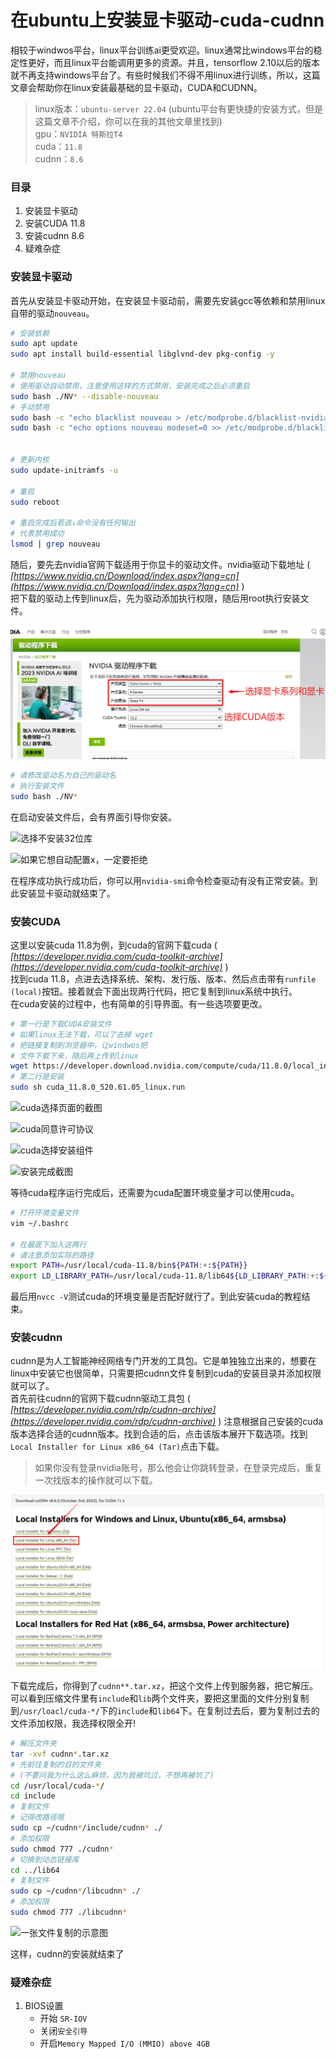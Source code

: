 # 在ubuntu上安装显卡驱动-cuda-cudnn

相较于windwos平台，linux平台训练ai更受欢迎。linux通常比windows平台的稳定性更好，而且linux平台能调用更多的资源。并且，tensorflow 2.10以后的版本就不再支持windows平台了。有些时候我们不得不用linux进行训练，所以，这篇文章会帮助你在linux安装最基础的显卡驱动，CUDA和CUDNN。

> linux版本：`ubuntu-server 22.04` (ubuntu平台有更快捷的安装方式，但是这篇文章不介绍，你可以在我的其他文章里找到)  
> gpu：`NVIDIA 特斯拉T4`  
> cuda：`11.8`  
> cudnn：`8.6`

### 目录

1. 安装显卡驱动
2. 安装CUDA 11.8
3. 安装cudnn 8.6
4. 疑难杂症

### 安装显卡驱动

首先从安装显卡驱动开始，在安装显卡驱动前，需要先安装gcc等依赖和禁用linux自带的驱动`nouveau`。

```bash
# 安装依赖
sudo apt update
sudo apt install build-essential libglvnd-dev pkg-config -y

# 禁用nouveau
# 使用驱动自动禁用，注意使用这样的方式禁用，安装完成之后必须重启
sudo bash ./NV* --disable-nouveau
# 手动禁用
sudo bash -c "echo blacklist nouveau > /etc/modprobe.d/blacklist-nvidia-nouveau.conf"
sudo bash -c "echo options nouveau modeset=0 >> /etc/modprobe.d/blacklist-nvidia-nouveau.conf"


# 更新内核
sudo update-initramfs -u

# 重启
sudo reboot

# 重启完成后若该↓命令没有任何输出
# 代表禁用成功
lsmod | grep nouveau
```

随后，要先去nvidia官网下载适用于你显卡的驱动文件。nvidia驱动下载地址 ( *[https://www.nvidia.cn/Download/index.aspx?lang=cn](https://www.nvidia.cn/Download/index.aspx?lang=cn)* )  
把下载的驱动上传到linux后，先为驱动添加执行权限，随后用root执行安装文件。

![下载驱动页面的图片](./pictrue/linux_install_nvidia/download_nvidia_driver.png)

```sh
# 请修改驱动名为自己的驱动名
# 执行安装文件
sudo bash ./NV*
```

在启动安装文件后，会有界面引导你安装。

![选择不安装32位库]()

![如果它想自动配置x，一定要拒绝]()

在程序成功执行成功后，你可以用`nvidia-smi`命令检查驱动有没有正常安装。到此安装显卡驱动就结束了。

### 安装CUDA

这里以安装cuda 11.8为例，到cuda的官网下载cuda ( *[https://developer.nvidia.com/cuda-toolkit-archive](https://developer.nvidia.com/cuda-toolkit-archive)* )  
找到cuda 11.8，点进去选择系统、架构、发行版、版本、然后点击带有`runfile (local)`按钮。接着就会下面出现两行代码，把它复制到linux系统中执行。  
在cuda安装的过程中，也有简单的引导界面。有一些选项要更改。

```sh
# 第一行是下载CUDA安装文件
# 如果linux无法下载，可以了去掉 wget 
# 把链接复制到浏览器中，让windwos把
# 文件下载下来，随后再上传到linux
wget https://developer.download.nvidia.com/compute/cuda/11.8.0/local_installers/cuda_11.8.0_520.61.05_linux.run
# 第二行是安装
sudo sh cuda_11.8.0_520.61.05_linux.run
```

![cuda选择页面的截图]()

![cuda同意许可协议]()

![cuda选择安装组件]()

![安装完成截图]()

等待cuda程序运行完成后，还需要为cuda配置环境变量才可以使用cuda。

```bash
# 打开环境变量文件
vim ~/.bashrc

# 在最底下加入这两行
# 请注意添加实际的路径
export PATH=/usr/local/cuda-11.8/bin${PATH:+:${PATH}}
export LD_LIBRARY_PATH=/usr/local/cuda-11.8/lib64${LD_LIBRARY_PATH:+:${LD_LIBRARY_PATH}}
```

最后用`nvcc -V`测试cuda的环境变量是否配好就行了。到此安装cuda的教程结束。

### 安装cudnn

cudnn是为人工智能神经网络专门开发的工具包。它是单独独立出来的，想要在linux中安装它也很简单，只需要把cudnn文件复制到cuda的安装目录并添加权限就可以了。  
首先前往cudnn的官网下载cudnn驱动工具包 ( *[https://developer.nvidia.com/rdp/cudnn-archive](https://developer.nvidia.com/rdp/cudnn-archive)* ) 注意根据自己安装的cuda版本选择合适的cudnn版本。找到合适的后，点击该版本展开下载选项。找到`Local Installer for Linux x86_64 (Tar)`点击下载。  

> 如果你没有登录nvidia账号，那么他会让你跳转登录，在登录完成后，重复一次找版本的操作就可以下载。

![选择版本截图](./pictrue/linux_install_nvidia/download_cudnn.png)

下载完成后，你得到了`cudnn**.tar.xz`，把这个文件上传到服务器，把它解压。可以看到压缩文件里有`include`和`lib`两个文件夹，要把这里面的文件分别复制到`/usr/loacl/cuda-*/`下的`include`和`lib64`下。在复制过去后，要为复制过去的文件添加权限，我选择权限全开!

```bash
# 解压文件夹
tar -xvf cudnn*.tar.xz
# 先前往复制的目的文件夹
# (不要问我为什么这么麻烦，因为我被坑过，不想再被坑了)
cd /usr/local/cuda-*/
cd include
# 复制文件
# 记得改路径哦
sudo cp ~/cudnn*/include/cudnn* ./
# 添加权限
sudo chmod 777 ./cudnn*
# 切换到动态链接库
cd ../lib64
# 复制文件
sudo cp ~/cudnn*/libcudnn* ./
# 添加权限
sudo chmod 777 ./libcudnn*
```

![一张文件复制的示意图]()

这样，cudnn的安装就结束了

### 疑难杂症

1. BIOS设置
   - 开始 `SR-IOV`
   - 关闭`安全引导`
   - 开启`Memory Mapped I/O (MMIO) above 4GB`
